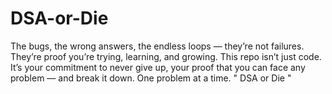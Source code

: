 # DSA-or-Die
The bugs, the wrong answers, the endless loops — they’re not failures. They’re proof you’re trying, learning, and growing. This repo isn’t just code. It’s your commitment to never give up, your proof that you can face any problem — and break it down. One problem at a time.  " DSA or Die "
